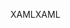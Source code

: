 <span data-ttu-id="01b0d-101">XAML</span><span class="sxs-lookup"><span data-stu-id="01b0d-101">XAML</span></span>